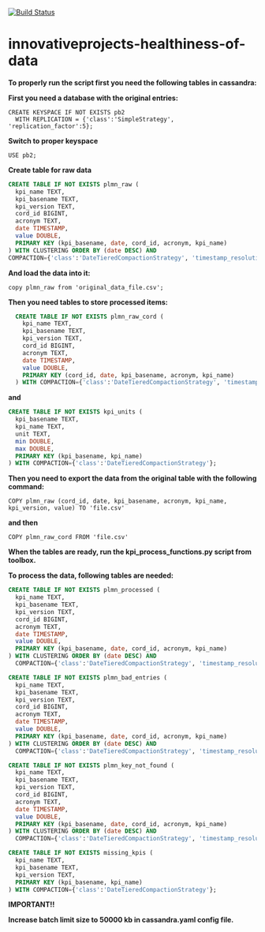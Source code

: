 [![Build Status](https://travis-ci.org/nokia-wroclaw/innovativeprojects-healthiness-of-data.svg?branch=devel)](https://travis-ci.org/nokia-wroclaw/innovativeprojects-healthiness-of-data)

# innovativeprojects-healthiness-of-data

**To properly run the script first you need the following tables in cassandra:**

**First you need a database with the original entries:**

    CREATE KEYSPACE IF NOT EXISTS pb2  
      WITH REPLICATION = {'class':'SimpleStrategy', 'replication_factor':5};  
      
**Switch to proper keyspace**  

    USE pb2;
**Create table for raw data**

```sql
CREATE TABLE IF NOT EXISTS plmn_raw (  
  kpi_name TEXT,  
  kpi_basename TEXT,  
  kpi_version TEXT,  
  cord_id BIGINT,  
  acronym TEXT,  
  date TIMESTAMP,  
  value DOUBLE,  
  PRIMARY KEY (kpi_basename, date, cord_id, acronym, kpi_name)
) WITH CLUSTERING ORDER BY (date DESC) AND
COMPACTION={'class':'DateTieredCompactionStrategy', 'timestamp_resolution':'DAYS'};
```

**And load the data into it:**

    copy plmn_raw from 'original_data_file.csv';

**Then you need tables to store processed items:**

```sql
  CREATE TABLE IF NOT EXISTS plmn_raw_cord (  
    kpi_name TEXT,
    kpi_basename TEXT,
    kpi_version TEXT,
    cord_id BIGINT,
    acronym TEXT,
    date TIMESTAMP,
    value DOUBLE,
    PRIMARY KEY (cord_id, date, kpi_basename, acronym, kpi_name)  
  ) WITH COMPACTION={'class':'DateTieredCompactionStrategy', 'timestamp_resolution':'DAYS'};
```

**and**

```sql
CREATE TABLE IF NOT EXISTS kpi_units (
  kpi_basename TEXT,
  kpi_name TEXT,
  unit TEXT,
  min DOUBLE,
  max DOUBLE,
  PRIMARY KEY (kpi_basename, kpi_name)
) WITH COMPACTION={'class':'DateTieredCompactionStrategy'};
```

**Then you need to export the data from the original table with the following command:**

    COPY plmn_raw (cord_id, date, kpi_basename, acronym, kpi_name, kpi_version, value) TO 'file.csv'

**and then**

    COPY plmn_raw_cord FROM 'file.csv'

**When the tables are ready, run the kpi_process_functions.py script from toolbox.**

**To process the data, following tables are needed:**

```sql
CREATE TABLE IF NOT EXISTS plmn_processed (
  kpi_name TEXT,
  kpi_basename TEXT,
  kpi_version TEXT,
  cord_id BIGINT,
  acronym TEXT,
  date TIMESTAMP,
  value DOUBLE,
  PRIMARY KEY (kpi_basename, date, cord_id, acronym, kpi_name)
) WITH CLUSTERING ORDER BY (date DESC) AND
  COMPACTION={'class':'DateTieredCompactionStrategy', 'timestamp_resolution':'DAYS'};

CREATE TABLE IF NOT EXISTS plmn_bad_entries (
  kpi_name TEXT,
  kpi_basename TEXT,
  kpi_version TEXT,
  cord_id BIGINT,
  acronym TEXT,
  date TIMESTAMP,
  value DOUBLE,
  PRIMARY KEY (kpi_basename, date, cord_id, acronym, kpi_name)
) WITH CLUSTERING ORDER BY (date DESC) AND
  COMPACTION={'class':'DateTieredCompactionStrategy', 'timestamp_resolution':'DAYS'};

CREATE TABLE IF NOT EXISTS plmn_key_not_found (
  kpi_name TEXT,
  kpi_basename TEXT,
  kpi_version TEXT,
  cord_id BIGINT,
  acronym TEXT,
  date TIMESTAMP,
  value DOUBLE,
  PRIMARY KEY (kpi_basename, date, cord_id, acronym, kpi_name)
) WITH CLUSTERING ORDER BY (date DESC) AND
  COMPACTION={'class':'DateTieredCompactionStrategy', 'timestamp_resolution':'DAYS'};

CREATE TABLE IF NOT EXISTS missing_kpis (
  kpi_name TEXT,
  kpi_basename TEXT,
  kpi_version TEXT,
  PRIMARY KEY (kpi_basename, kpi_name)
) WITH COMPACTION={'class':'DateTieredCompactionStrategy'};
```

**IMPORTANT!!**

**Increase batch limit size to 50000 kb in cassandra.yaml config file.**
